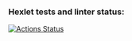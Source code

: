 ### Hexlet tests and linter status:
[![Actions Status](https://github.com/AntonLysachev/python-project-50/actions/workflows/hexlet-check.yml/badge.svg)](https://github.com/AntonLysachev/python-project-50/actions)